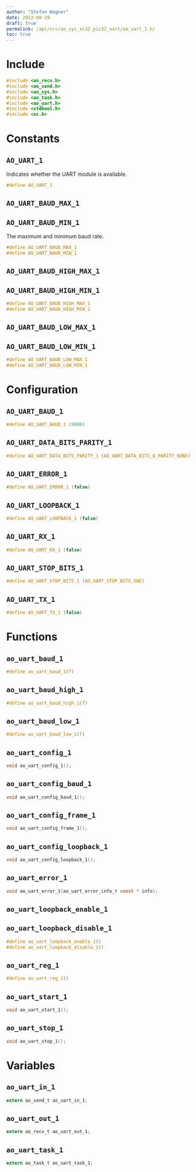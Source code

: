 ```yaml
---
author: "Stefan Wagner"
date: 2022-08-29
draft: true
permalink: /api/src/ao_sys_xc32_pic32_uart/ao_uart_1.h/
toc: true
---
```


# Include

```c
#include <ao_recv.h>
#include <ao_send.h>
#include <ao_sys.h>
#include <ao_task.h>
#include <ao_uart.h>
#include <stdbool.h>
#include <xc.h>
```

# Constants

## `AO_UART_1`

Indicates whether the UART module is available.

```c
#define AO_UART_1
```

## `AO_UART_BAUD_MAX_1`
## `AO_UART_BAUD_MIN_1`

The maximum and minimum baud rate.

```c
#define AO_UART_BAUD_MAX_1
#define AO_UART_BAUD_MIN_1
```

## `AO_UART_BAUD_HIGH_MAX_1`
## `AO_UART_BAUD_HIGH_MIN_1`

```c
#define AO_UART_BAUD_HIGH_MAX_1
#define AO_UART_BAUD_HIGH_MIN_1
```

## `AO_UART_BAUD_LOW_MAX_1`
## `AO_UART_BAUD_LOW_MIN_1`

```c
#define AO_UART_BAUD_LOW_MAX_1
#define AO_UART_BAUD_LOW_MIN_1
```

# Configuration

## `AO_UART_BAUD_1`

```c
#define AO_UART_BAUD_1 (9600)
```

## `AO_UART_DATA_BITS_PARITY_1`

```c
#define AO_UART_DATA_BITS_PARITY_1 (AO_UART_DATA_BITS_8_PARITY_NONE)
```

## `AO_UART_ERROR_1`

```c
#define AO_UART_ERROR_1 (false)
```

## `AO_UART_LOOPBACK_1`

```c
#define AO_UART_LOOPBACK_1 (false)
```

## `AO_UART_RX_1`

```c
#define AO_UART_RX_1 (false)
```

## `AO_UART_STOP_BITS_1`

```c
#define AO_UART_STOP_BITS_1 (AO_UART_STOP_BITS_ONE)
```

## `AO_UART_TX_1`

```c
#define AO_UART_TX_1 (false)
```

# Functions

## `ao_uart_baud_1`

```c
#define ao_uart_baud_1(f)
```

## `ao_uart_baud_high_1`

```c
#define ao_uart_baud_high_1(f)
```

## `ao_uart_baud_low_1`

```c
#define ao_uart_baud_low_1(f)
```

## `ao_uart_config_1`

```c
void ao_uart_config_1();
```

## `ao_uart_config_baud_1`

```c
void ao_uart_config_baud_1();
```

## `ao_uart_config_frame_1`

```c
void ao_uart_config_frame_1();
```

## `ao_uart_config_loopback_1`

```c
void ao_uart_config_loopback_1();
```

## `ao_uart_error_1`

```c
void ao_uart_error_1(ao_uart_error_info_t const * info);
```

## `ao_uart_loopback_enable_1`
## `ao_uart_loopback_disable_1`

```c
#define ao_uart_loopback_enable_1()
#define ao_uart_loopback_disable_1()
```

## `ao_uart_reg_1`

```c
#define ao_uart_reg_1()
```

## `ao_uart_start_1`

```c
void ao_uart_start_1();
```

## `ao_uart_stop_1`

```c
void ao_uart_stop_1();
```

# Variables

## `ao_uart_in_1`

```c
extern ao_send_t ao_uart_in_1;
```

## `ao_uart_out_1`

```c
extern ao_recv_t ao_uart_out_1;
```

## `ao_uart_task_1`

```c
extern ao_task_t ao_uart_task_1;
```
